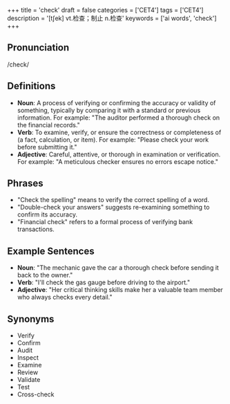 +++
title = 'check'
draft = false
categories = ['CET4']
tags = ['CET4']
description = '[t∫ek] vt.检查；制止 n.检查'
keywords = ['ai words', 'check']
+++

## Pronunciation
/check/

## Definitions
- **Noun**: A process of verifying or confirming the accuracy or validity of something, typically by comparing it with a standard or previous information. For example: "The auditor performed a thorough check on the financial records."
- **Verb**: To examine, verify, or ensure the correctness or completeness of (a fact, calculation, or item). For example: "Please check your work before submitting it."
- **Adjective**: Careful, attentive, or thorough in examination or verification. For example: "A meticulous checker ensures no errors escape notice."

## Phrases
- "Check the spelling" means to verify the correct spelling of a word.
- "Double-check your answers" suggests re-examining something to confirm its accuracy.
- "Financial check" refers to a formal process of verifying bank transactions.

## Example Sentences
- **Noun**: "The mechanic gave the car a thorough check before sending it back to the owner."
- **Verb**: "I'll check the gas gauge before driving to the airport."
- **Adjective**: "Her critical thinking skills make her a valuable team member who always checks every detail."

## Synonyms
- Verify
- Confirm
- Audit
- Inspect
- Examine
- Review
- Validate
- Test
- Cross-check
